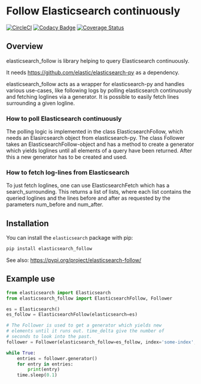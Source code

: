 # Follow Elasticsearch continuously
[![CircleCI](https://circleci.com/gh/mdreem/elasticsearch_follow.svg?style=svg&circle-token=a53243ea7942ee439f51be3ea4fce2628ed4d58f)](https://circleci.com/gh/mdreem/elasticsearch_follow)
[![Codacy Badge](https://api.codacy.com/project/badge/Grade/d192317c5ff74fd7a17dc5c0c2f13317)](https://www.codacy.com/manual/mdreem/elasticsearch_follow?utm_source=github.com&amp;utm_medium=referral&amp;utm_content=mdreem/elasticsearch_follow&amp;utm_campaign=Badge_Grade)
[![Coverage Status](https://coveralls.io/repos/github/mdreem/elasticsearch_follow/badge.svg?branch=master)](https://coveralls.io/github/mdreem/elasticsearch_follow?branch=master)

## Overview

elasticsearch_follow is library helping to query Elasticsearch continuously.

It needs <https://github.com/elastic/elasticsearch-py> as a dependency.

elasticsearch_follow acts as a wrapper for elasticsearch-py and handles various
use-cases, like following logs by polling elasticsearch continuously and fetching
loglines via a generator. It is possible to easily fetch lines surrounding a
given logline.

### How to poll Elasticsearch continuously

The polling logic is implemented in the class ElasticsearchFollow, which needs
an Elasircsearch object from elasticsearch-py. The class Follower takes an
ElasticsearchFollow-object and has a method to create a generator which yields
loglines until all elements of a query have been returned. After this a new
generator has to be created and used.

### How to fetch log-lines from Elasticsearch

To just fetch loglines, one can use ElasticsearchFetch which has
a search_surrounding. This returns a list of lists, where each list contains
the queried loglines and the lines before and after as requested by the parameters 
num_before and num_after.

## Installation

You can install the ``elasticsearch`` package with pip:

```bash
pip install elasticsearch_follow
```

See also: <https://pypi.org/project/elasticsearch-follow/>

## Example use

```python
from elasticsearch import Elasticsearch
from elasticsearch_follow import ElasticsearchFollow, Follower

es = Elasticsearch()
es_follow = ElasticsearchFollow(elasticsearch=es)

# The Follower is used to get a generator which yields new 
# elements until it runs out. time_delta give the number of
# seconds to look into the past.
follower = Follower(elasticsearch_follow=es_follow, index='some-index', time_delta=60)

while True:
    entries = follower.generator()
    for entry in entries:
        print(entry)
    time.sleep(0.1)
```